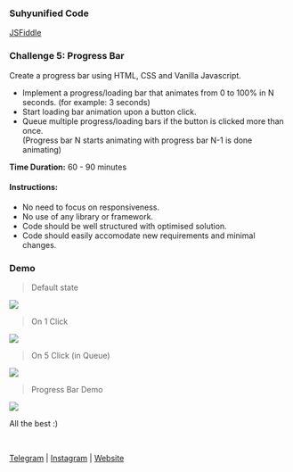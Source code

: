 ### Suhyunified Code
[JSFiddle](https://github.com/devkodeio/the-dom-challenge/blob/main/progress-bar/README.md#instructions)

### Challenge 5: Progress Bar

Create a progress bar using HTML, CSS and Vanilla Javascript.

- Implement a progress/loading bar that animates from 0 to 100% in N seconds. (for example: 3 seconds)
- Start loading bar animation upon a button click.
- Queue multiple progress/loading bars if the button is clicked more than once. <br/>
  (Progress bar N starts animating with progress bar N-1 is done animating)

**Time Duration:** 60 - 90 minutes

#### Instructions:

- No need to focus on responsiveness.
- No use of any library or framework.
- Code should be well structured with optimised solution.
- Code should easily accomodate new requirements and minimal changes.

### Demo

> Default state

![](./images/1.png)

> On 1 Click

![](./images/2.png)

> On 5 Click (in Queue)

![](./images/3.png)

> Progress Bar Demo

![](./images/4.gif)

All the best :)

<br />

[Telegram](http://t.me/teamdevkode) | [Instagram](https://www.instagram.com/devkode.io/) | [Website](https://learn.devkode.io/)
